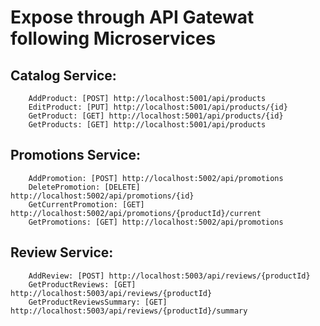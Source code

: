 ﻿# Expose through API Gatewat following Microservices

## Catalog Service:

        AddProduct: [POST] http://localhost:5001/api/products
        EditProduct: [PUT] http://localhost:5001/api/products/{id}
        GetProduct: [GET] http://localhost:5001/api/products/{id}
        GetProducts: [GET] http://localhost:5001/api/products

## Promotions Service:

        AddPromotion: [POST] http://localhost:5002/api/promotions
        DeletePromotion: [DELETE] http://localhost:5002/api/promotions/{id}
        GetCurrentPromotion: [GET] http://localhost:5002/api/promotions/{productId}/current
        GetPromotions: [GET] http://localhost:5002/api/promotions

## Review Service:

        AddReview: [POST] http://localhost:5003/api/reviews/{productId}
        GetProductReviews: [GET] http://localhost:5003/api/reviews/{productId}
        GetProductReviewsSummary: [GET] http://localhost:5003/api/reviews/{productId}/summary